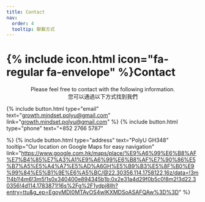 ```yaml
---
title: Contact
nav:
  order: 4
  tooltip: 聯繫方式
---
```


# {% include icon.html icon="fa-regular fa-envelope" %}Contact

<center>Please feel free to contact with the following information.<br/>
您可以通過以下方式找到我們<br>
</center>

{%
  include button.html
  type="email"
  text="growth.mindset.polyu@gmail.com"
  link="growth.mindset.polyu@gmail.com"
%}
{%
  include button.html
  type="phone"
  text="+852 2766 5787"

%}
{%
  include button.html
  type="address"
  text="PolyU GH348"
  tooltip="Our location on Google Maps for easy navigation"
  link="https://www.google.com.hk/maps/place/%E9%A6%99%E6%B8%AF%E7%B4%85%E7%A3%A1%E9%A6%99%E6%B8%AF%E7%90%86%E5%B7%A5%E5%A4%A7%E5%AD%A6GH%E5%B9%B3%E5%8F%B0%E9%99%84%E5%B1%9E%E6%A5%BC/@22.30356,114.1758122,16z/data=!3m1!4b1!4m6!3m5!1s0x340400e894345b1b:0x2e31a4d29f0b5c0!8m2!3d22.30356!4d114.1783871!16s%2Fg%2F1ydpj8llh?entry=ttu&g_ep=EgoyMDI0MTAyOS4wIKXMDSoASAFQAw%3D%3D"
%}

